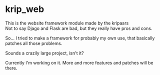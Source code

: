 # krip_web
 
This is the website framework module made by the kripaars <br>
Not to say Djago and Flask are bad, but they really have pros and cons.

So... I tried to make a framework for probably my own use, that basically patches all those problems.

Sounds a crazily large project, isn't it?

Currently I'm working on it. More and more features and patches will be there.